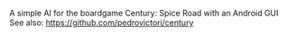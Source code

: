 A simple AI for the boardgame Century: Spice Road with an Android GUI
See also: https://github.com/pedrovictori/century
